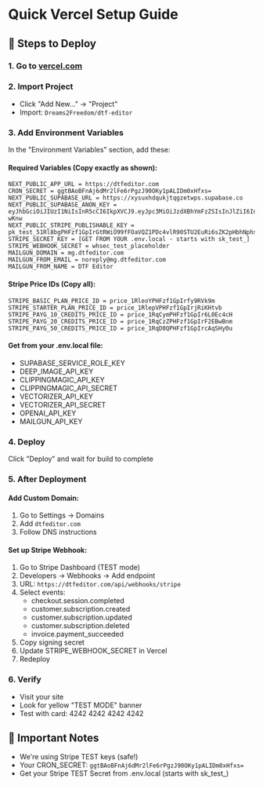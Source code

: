 # Quick Vercel Setup Guide

## 🚀 Steps to Deploy

### 1. Go to [vercel.com](https://vercel.com)

### 2. Import Project
- Click "Add New..." → "Project"
- Import: `Dreams2Freedom/dtf-editor`

### 3. Add Environment Variables
In the "Environment Variables" section, add these:

#### Required Variables (Copy exactly as shown):
```
NEXT_PUBLIC_APP_URL = https://dtfeditor.com
CRON_SECRET = ggtBAoBFnAj6dMr2lFe6rPgzJ90OKy1pALIDm0xHfxs=
NEXT_PUBLIC_SUPABASE_URL = https://xysuxhdqukjtqgzetwps.supabase.co
NEXT_PUBLIC_SUPABASE_ANON_KEY = eyJhbGciOiJIUzI1NiIsInR5cCI6IkpXVCJ9.eyJpc3MiOiJzdXBhYmFzZSIsInJlZiI6Inh5c3V4aGRxdWtqdHFnemV0d3BzIiwicm9sZSI6ImFub24iLCJpYXQiOjE3NTI1ODczNDgsImV4cCI6MjA2ODE2MzM0OH0.6RyKRNtisph9JeBOhcllQZvFmSxLzsnG2kYl7D-wKnw
NEXT_PUBLIC_STRIPE_PUBLISHABLE_KEY = pk_test_51Rl8bgPHFzf1GpIrGtRWiO99fFOaVQZ1PDc4vlR90STU2EuRi6sZK2pHbhNphsv7zwJWhLITBExCdXGdQNti2FQX00jHL7NnCV
STRIPE_SECRET_KEY = [GET FROM YOUR .env.local - starts with sk_test_]
STRIPE_WEBHOOK_SECRET = whsec_test_placeholder
MAILGUN_DOMAIN = mg.dtfeditor.com
MAILGUN_FROM_EMAIL = noreply@mg.dtfeditor.com
MAILGUN_FROM_NAME = DTF Editor
```

#### Stripe Price IDs (Copy all):
```
STRIPE_BASIC_PLAN_PRICE_ID = price_1RleoYPHFzf1GpIrfy9RVk9m
STRIPE_STARTER_PLAN_PRICE_ID = price_1RlepVPHFzf1GpIrjRiKHtvb
STRIPE_PAYG_10_CREDITS_PRICE_ID = price_1RqCymPHFzf1GpIr6L0Ec4cH
STRIPE_PAYG_20_CREDITS_PRICE_ID = price_1RqCzZPHFzf1GpIrF2EBwBnm
STRIPE_PAYG_50_CREDITS_PRICE_ID = price_1RqD0QPHFzf1GpIrcAqSHy0u
```

#### Get from your .env.local file:
- SUPABASE_SERVICE_ROLE_KEY
- DEEP_IMAGE_API_KEY
- CLIPPINGMAGIC_API_KEY
- CLIPPINGMAGIC_API_SECRET
- VECTORIZER_API_KEY
- VECTORIZER_API_SECRET
- OPENAI_API_KEY
- MAILGUN_API_KEY

### 4. Deploy
Click "Deploy" and wait for build to complete

### 5. After Deployment

#### Add Custom Domain:
1. Go to Settings → Domains
2. Add `dtfeditor.com`
3. Follow DNS instructions

#### Set up Stripe Webhook:
1. Go to Stripe Dashboard (TEST mode)
2. Developers → Webhooks → Add endpoint
3. URL: `https://dtfeditor.com/api/webhooks/stripe`
4. Select events:
   - checkout.session.completed
   - customer.subscription.created
   - customer.subscription.updated
   - customer.subscription.deleted
   - invoice.payment_succeeded
5. Copy signing secret
6. Update STRIPE_WEBHOOK_SECRET in Vercel
7. Redeploy

### 6. Verify
- Visit your site
- Look for yellow "TEST MODE" banner
- Test with card: 4242 4242 4242 4242

## 🎯 Important Notes
- We're using Stripe TEST keys (safe!)
- Your CRON_SECRET: `ggtBAoBFnAj6dMr2lFe6rPgzJ90OKy1pALIDm0xHfxs=`
- Get your Stripe TEST Secret from .env.local (starts with sk_test_)